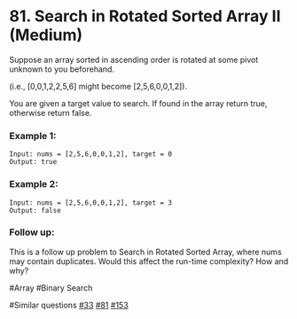 # 81. Search in Rotated Sorted Array II (Medium)

Suppose an array sorted in ascending order is rotated at some pivot unknown to you beforehand.

(i.e., [0,0,1,2,2,5,6] might become [2,5,6,0,0,1,2]).

You are given a target value to search. If found in the array return true, otherwise return false.

### Example 1:
```
Input: nums = [2,5,6,0,0,1,2], target = 0
Output: true
```

### Example 2:
```
Input: nums = [2,5,6,0,0,1,2], target = 3
Output: false
```

### Follow up:
This is a follow up problem to Search in Rotated Sorted Array, where nums may contain duplicates.
Would this affect the run-time complexity? How and why?

#Array #Binary Search

#Similar questions [#33](../p033m/README.md) [#81](../p081m/README.md) [#153](../p153m/README.md)
